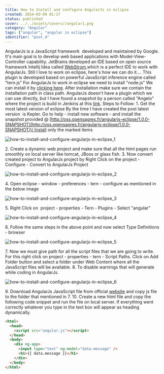 ```yaml
---
title: How to Install and configure AngularJs in eclipse
created: 2014-03-09 01:17
status: published
cover: ../../assets/covers//angular1.png
category: "Angular"
tags: ["angular", "angular in eclipse"]
identifier: "post_4"
---
```

AngularJs is a JavaScript framework  developed and maintained by Google. It's main goal is to develop web based applications with Model-View-Controller capability. JetBrains developed an IDE based on open source framework Intellij Idea called [WebStrom ](http://www.jetbrains.com/webstorm/whatsnew/) which is a perfect IDE to work with AngularJs. Still I love to work on eclipse, here's how we can do it.... This plugin is developed based on powerful JavaScript inference engine called "tern.js" For AngularJs to work in eclipse we need to install "node.js" We can install it by [clicking here](http://nodejs.org/). After installation make sure we contain the installation path in class path. AngularJs doesn't have a plugin which we can use directly, but I have found a snapshot by a person called "Angelo" where the project is build in Jenkins at this [link](https://opensagres.ci.cloudbees.com/job/angularjs-eclipse/). Steps to Follow: 1\. Get the most latest version of eclipse By the time I have created the post latest version  is Kepler. Go to help - install new software - and install the snapshot provided @ [http://oss.opensagres.fr/angularjs-eclipse/1.0.0-SNAPSHOT](http://oss.opensagres.fr/angularjs-eclipse/1.0.0-SNAPSHOT/)/ Install only the marked items

![how-to-install-and-configure-angularjs-in-eclipse_1](http://techanand.files.wordpress.com/2014/03/how-to-install-and-configure-angularjs-in-eclipse_1.png)

2\. Create a dynamic web project and make sure that all the html pages run smoothly on local server like tomcat, JBoss or glass fish. 3\. Now convert created project to AngularJs project by Right Click on the project - Configure - Convert to AngularJs Project 

![how-to-install-and-configure-angularjs-in-eclipse_2](http://techanand.files.wordpress.com/2014/03/how-to-install-and-configure-angularjs-in-eclipse_21.jpg)

4\. Open eclipse - window - preferences - tern - configure as mentioned in the below image 

![how-to-install-and-configure-angularjs-in-eclipse_3](http://techanand.files.wordpress.com/2014/03/how-to-install-and-configure-angularjs-in-eclipse_3.jpg)

5\. Right Click on  project - properties - Tern - Plugins - Select "angular" 

![how-to-install-and-configure-angularjs-in-eclipse_4](http://techanand.files.wordpress.com/2014/03/how-to-install-and-configure-angularjs-in-eclipse_4.png)

6\. Follow the same steps in the above point and now select Type Definitions - browser 

![how-to-install-and-configure-angularjs-in-eclipse_5](http://techanand.files.wordpress.com/2014/03/how-to-install-and-configure-angularjs-in-eclipse_5.png)

7\. Now we must give path for all the script files that we are going to write. For this right click on project - properties - tern - Script Paths. Click on Add Folder button and select a folder under Web Content where all the JavaScript files will be available. 8\. To disable warnings that will generate while coding in AngularJs. 

![how-to-install-and-configure-angularjs-in-eclipse_6](http://techanand.files.wordpress.com/2014/03/how-to-install-and-configure-angularjs-in-eclipse_6.png)

9\. Download AngularJs JavaScript file from official [website](http://angularjs.org/) and copy js file to the folder that mentioned in 7. 10\. Create a new html file and copy the following code snippet and run the file on local server. If everything went correctly whatever you type in the text box will appear as heading dynamically.

```html
<html>
  <head>
    <script src="angular.js"></script> 
  </head>
  <body>
    <div ng-app>
      <input type="text" ng-model="data.message" /> 
      <h1>{{ data.message }}</h1>
    </div>
  </body>
</html>
```